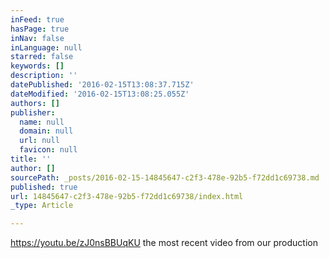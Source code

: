 ```yaml
---
inFeed: true
hasPage: true
inNav: false
inLanguage: null
starred: false
keywords: []
description: ''
datePublished: '2016-02-15T13:08:37.715Z'
dateModified: '2016-02-15T13:08:25.055Z'
authors: []
publisher:
  name: null
  domain: null
  url: null
  favicon: null
title: ''
author: []
sourcePath: _posts/2016-02-15-14845647-c2f3-478e-92b5-f72dd1c69738.md
published: true
url: 14845647-c2f3-478e-92b5-f72dd1c69738/index.html
_type: Article

---
```

https://youtu.be/zJ0nsBBUqKU the most recent video from our production
